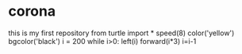 # corona
this is my first repository
from turtle import *
speed(8)
color('yellow')
bgcolor('black')
i = 200
while i>0:
    left(i)
    forward(i*3)
    i=i-1
    
